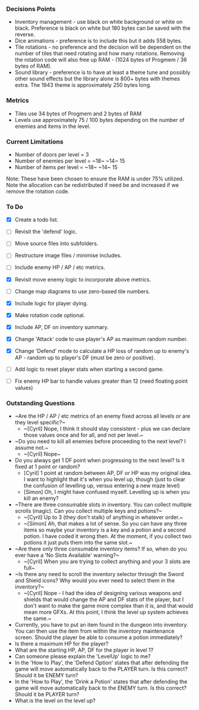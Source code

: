 ### Decisions Points

* Inventory management - use black on white background or white on black.  Preference is black on white but 180 bytes can be saved with the reverse.
* Dice animations - preference is to include this but it adds 558 bytes.
* Tile rotations - no preference and the decision will be dependent on the number of tiles that need rotating and how many rotations.  Removing the rotation code will also free up RAM - (1024 bytes of Progmem / 36 bytes of RAM).
* Sound library - preference is to have at least a theme tune and possibly other sound effects but the library alone is 800+ bytes with themes extra. The 1943 theme is approximately 250 bytes long.


### Metrics

* Tiles use 34 bytes of Progmem and 2 bytes of RAM
* Levels use approximately 75 / 100 bytes depending on the number of enemies and items in the level.


### Current Limitations

* Number of doors per level = 3
* Number of enemies per level = ~18~ ~14~ 15
* Number of items per level = ~18~ ~14~ 15

Note: These have been chosen to ensure the RAM is under 75% utilized.  Note the allocation can be redistributed if need be and increased if we remove the rotation code.


### To Do

- [X] Create a todo list.
- [ ] Revisit the 'defend' logic. 
- [ ] Move source files into subfolders.
- [ ] Restructure image files / minimise includes.
- [ ] Include enemy HP / AP / etc metrics.
- [X] Revisit move enemy logic to incorporate above metrics.
- [ ] Change map diagrams to use zero-based tile numbers.
- [X] Include logic for player dying.
- [X] Make rotation code optional.
- [X] Include AP, DF on inventory summary.
- [X] Change 'Attack' code to use player's AP as maximum random number.
- [X] Change 'Defend' mode to calculate a HP loss of random up to enemy's AP - random up to player's DF (must be zero or positive).
- [ ] Add logic to reset player stats when starting a second game.
- [ ] Fix enemy HP bar to handle values greater than 12 (need floating point values)


### Outstanding Questions

* ~Are the HP / AP / etc metrics of an enemy fixed across all levels or are they level specific?~
	+ ~[Cyril] Nope, I think it should stay consistent - plus we can declare those values once and for all, and not per level.~ 
* ~Do you need to kill all enemies before proceeding to the next level?  I assume not.~
	+ ~[Cyril] Nope~
* Do you always get 1 DF point when progressing to the next level?  Is it fixed at 1 point or random?
	+ [Cyril] 1 point at random between AP, DF or HP was my original idea. I want to highlight that it's when you level up, though (just to clear the confusion of levelling up, versus entering a new maze level)
	+ [Simon] Oh, I might have confused myself. Levelling up is when you kill an enemy?
* ~There are three consumable slots in inventory.  You can collect multiple scrolls (magic).  Can you collect multiple keys and potions?~
	+ ~[Cyril] Up to 3 (they don't stalk) of anything in whatever order.~
	+ ~[Simon] Ah, that makes a lot of sense. So you can have any three items so maybe your inventory is a key and a potion and a second potion. I have coded it wrong then. At the moment, if you collect two potions it just puts them into the same slot.~
* ~Are there only three consumable inventory items?  If so, when do you ever have a 'No Slots Available' warning?~
	+ ~[Cyril] When you are trying to collect anything and your 3 slots are full~
* ~Is there any need to scroll the inventory selector through the Sword and Shield icons?  Why would you ever need to select them in the inventory?~
	+ ~[Cyril] Nope - I had the idea of designing various weapons and shields that would change the AP and DF stats of the player, but I don't want to make the game more complex than it is, and that would mean more GFXs. At this point, I think the level up system achieves the same.~
* Currently, you have to put an item found in the dungeon into inventory.  You can then use the item from within the inventory maintenance screen.  Should the player be able to consume a potion immediately?
* Is there a maximum HP for the player?  
* What are the starting HP, AP, DF for the player in level 1?
* Can someone please explain the 'LevelUp' logic to me?
* In the 'How to Play', the 'Defend Option' states that after defending the game will move automatically back to the PLAYER turn.  Is this correct?  Should it be ENEMY turn?
* In the 'How to Play', the 'Drink a Potion' states that after defending the game will move automatically back to the ENEMY turn.  Is this correct?  Should it be PLAYER turn?
* What is the level on the level up?